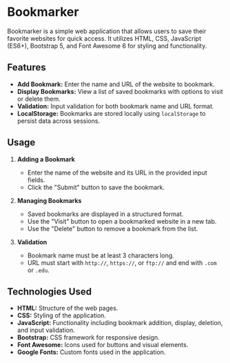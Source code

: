 # Bookmarker

Bookmarker is a simple web application that allows users to save their favorite websites for quick access. It utilizes HTML, CSS, JavaScript (ES6+), Bootstrap 5, and Font Awesome 6 for styling and functionality.

## Features

- **Add Bookmark:** Enter the name and URL of the website to bookmark.
- **Display Bookmarks:** View a list of saved bookmarks with options to visit or delete them.
- **Validation:** Input validation for both bookmark name and URL format.
- **LocalStorage:** Bookmarks are stored locally using `localStorage` to persist data across sessions.

## Usage

1. **Adding a Bookmark**
   - Enter the name of the website and its URL in the provided input fields.
   - Click the "Submit" button to save the bookmark.

2. **Managing Bookmarks**
   - Saved bookmarks are displayed in a structured format.
   - Use the "Visit" button to open a bookmarked website in a new tab.
   - Use the "Delete" button to remove a bookmark from the list.

3. **Validation**
   - Bookmark name must be at least 3 characters long.
   - URL must start with `http://`, `https://`, or `ftp://` and end with `.com` or `.edu`.

## Technologies Used

- **HTML:** Structure of the web pages.
- **CSS:** Styling of the application.
- **JavaScript:** Functionality including bookmark addition, display, deletion, and input validation.
- **Bootstrap:** CSS framework for responsive design.
- **Font Awesome:** Icons used for buttons and visual elements.
- **Google Fonts:** Custom fonts used in the application.

